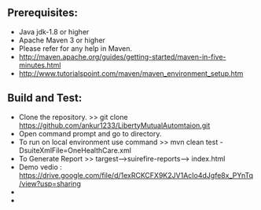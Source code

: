 Prerequisites:
---------------
*	Java jdk-1.8 or higher
*	Apache Maven 3 or higher
*	Please refer for any help in Maven.
* 	http://maven.apache.org/guides/getting-started/maven-in-five-minutes.html
* 	http://www.tutorialspoint.com/maven/maven_environment_setup.htm

Build and Test:
---------------
*	Clone the repository. >>  git clone https://github.com/ankur1233/LibertyMutualAutomtaion.git
*	Open command prompt and go to directory.
*	To run on local environment use command >> mvn clean test -DsuiteXmlFile=OneHealthCare.xml
*   To Generate Report  >> targest-->suirefire-reports--> index.html
*   Demo vedio : https://drive.google.com/file/d/1exRCKCFX9K2JV1AcIo4dJgfe8x_PYnTq/view?usp=sharing
*
*